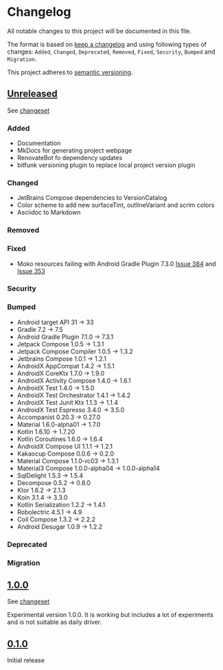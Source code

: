 # Changelog

All notable changes to this project will be documented in this file.

The format is based on [keep a changelog](http://keepachangelog.com/en/1.0.0/) and using following
types of changes: `Added`, `Changed`, `Deprecated`, `Removed`, `Fixed`, `Security`, `Bumped`
and `Migration`.

This project adheres to [semantic versioning](http://semver.org/spec/v2.0.0.html).

## [Unreleased](https://github.com/wmontwe/blueprint-mobile-kmp/releases/latest)

See [changeset](https://github.com/wmontwe/blueprint-mobile-kmp/compare/v1.0.0...main)

### Added

- Documentation
- MkDocs for generating project webpage
- RenovateBot fo dependency updates
- bitfunk versioning plugin to replace local project version plugin

### Changed

- JetBrains Compose dependencies to VersionCatalog
- Color scheme to add new surfaceTint, outlineVariant and scrim colors
- Asciidoc to Markdown

### Removed

### Fixed

- Moko resources failing with Android Gradle Plugin 7.3.0 [Issue 384](https://github.com/icerockdev/moko-resources/issues/384) and [Issue 353](https://github.com/icerockdev/moko-resources/issues/353)

### Security

### Bumped

- Android target API 31 -> 33
- Gradle 7.2 -> 7.5
- Android Gradle Plugin 7.1.0 -> 7.3.1
- Jetpack Compose 1.0.5 -> 1.3.1
- Jetpack Compose Compiler 1.0.5 -> 1.3.2
- Jetbrains Compose 1.0.1 -> 1.2.1
- AndroidX AppCompat 1.4.2 -> 1.5.1
- AndroidX CoreKtx 1.7.0 -> 1.9.0
- AndroidX Activity Compose 1.4.0 -> 1.6.1
- AndroidX Test 1.4.0 -> 1.5.0
- AndroidX Test Orchestrator 1.4.1 -> 1.4.2
- AndroidX Test Junit Ktx 1.1.3 -> 1.1.4
- AndroidX Test Espresso 3.4.0 -> 3.5.0
- Accompanist 0.20.3 -> 0.27.0
- Material 1.6.0-alpha01 -> 1.7.0
- Kotlin 1.6.10 -> 1.7.20
- Kotlin Coroutines 1.6.0 -> 1.6.4
- AndroidX Compose UI 1.1.1 -> 1.2.1
- Kakaocup Compose 0.0.6 -> 0.2.0
- Material Compose 1.1.0-rc03 -> 1.3.1
- Material3 Compose 1.0.0-alpha04 -> 1.0.0-alpha14
- SqlDelight 1.5.3 -> 1.5.4
- Decompose 0.5.2 -> 0.8.0
- Ktor 1.6.2 -> 2.1.3
- Koin 3.1.4 -> 3.3.0
- Kotlin Serialization 1.2.2 -> 1.4.1
- Robolectric 4.5.1 -> 4.9
- Coil Compose 1.3.2 -> 2.2.2
- Android Desugar 1.0.9 -> 1.2.2

### Deprecated

### Migration

## [1.0.0](https://github.com/wmontwe/blueprint-mobile-kmp/releases/tag/v0.0.1)

See [changeset](https://github.com/wmontwe/blueprint-mobile-kmp/compare/v0.1.0...v1.0.0)

Experimental version 1.0.0. It is working but includes a lot of experiments and is not suitable as daily driver.

## [0.1.0](https://github.com/wmontwe/blueprint-mobile-kmp/releases/tag/v0.1.0)

Initial release
